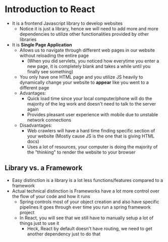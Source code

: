 # Introduction to React
* It is a frontend Javascript library to develop websites
    * Notice it is just a library, hence we will need to add more and more dependencies to utilize other functionalities provided by other libraries
* It is **Single Page Application**
    *  Allows us to navigate through different web pages in our website without reloading the entire page
        * (When you did servlets, you noticed how everytime you enter a new page, it is completely blank and takes a while until you finally see something)
    * You only have one HTML page and you utilize JS heavily to dynamically change your website to **appear** like you went to a different page
    * Advantages:
        * Quick load time since your local computer/phone will do the majority of the leg work and doesn't need to talk to the server again
        * Provides pleasant user experience with mobile due to unstable network connections
    * Disadvantages:
        * Web crawlers will have a hard time finding specific section of your website (Mostly cause JS is the one that is giving HTML docs)
        * Uses a lot of resources, your computer is doing the majority of the "thinking" to render the website to your browser

## Library vs. a Framework
* Easy distinction is a library is a lot less functions/features compared to a framework
* Actual technical distinction is Frameworks have a lot more control over the flow of your code and how it runs
    * Spring controls most of your object creation and also have specific pipelines it goes through ever time you run a spring framework project
    * In React, you will see that we still have to manually setup a lot of things just to use it
        * Heck, React by default doesn't have routing, we need to get another dependency just to do that

